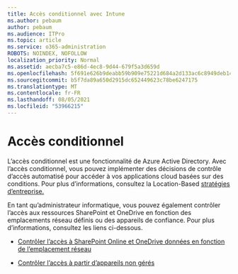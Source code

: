 ```yaml
---
title: Accès conditionnel avec Intune
ms.author: pebaum
author: pebaum
ms.audience: ITPro
ms.topic: article
ms.service: o365-administration
ROBOTS: NOINDEX, NOFOLLOW
localization_priority: Normal
ms.assetid: aecba7c5-e86d-4ec8-9d44-679f5a3d659d
ms.openlocfilehash: 5f691e626b9deabb59b909e75221d684a2d133ac6c8949deb148b5646c0d117c
ms.sourcegitcommit: b5f7da89a650d2915dc652449623c78be6247175
ms.translationtype: MT
ms.contentlocale: fr-FR
ms.lasthandoff: 08/05/2021
ms.locfileid: "53966215"
---
```

# <a name="conditional-access"></a>Accès conditionnel

L’accès conditionnel est une fonctionnalité de Azure Active Directory. Avec l’accès conditionnel, vous pouvez implémenter des décisions de contrôle d’accès automatisé pour accéder à vos applications cloud basées sur des conditions. Pour plus d’informations, consultez la Location-Based [stratégies d’entreprise.](https://docs.microsoft.com/azure/active-directory/conditional-access/overview)

En tant qu’administrateur informatique, vous pouvez également contrôler l’accès aux ressources SharePoint et OneDrive en fonction des emplacements réseau définis ou des appareils de confiance. Pour plus d’informations, consultez les liens ci-dessous.

- [Contrôler l’accès à SharePoint Online et OneDrive données en fonction de l’emplacement réseau](https://docs.microsoft.com/sharepoint/control-access-based-on-network-location)

- [Contrôler l’accès à partir d’appareils non gérés](https://docs.microsoft.com/sharepoint/control-access-from-unmanaged-devices)

